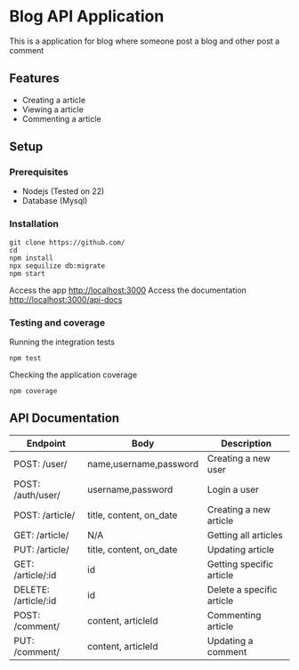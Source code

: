 # Blog API Application

This is a application for blog where someone post a blog and other post a comment

## Features

- Creating a article
- Viewing a article
- Commenting a article

## Setup

### Prerequisites

- Nodejs (Tested on 22)
- Database (Mysql)

### Installation

```
git clone https://github.com/
cd
npm install
npx sequilize db:migrate
npm start
```

Access the app [http://localhost:3000](http://localhost:3000)
Access the documentation [http://localhost:3000/api-docs](http://localhost:3000/api-docs)

### Testing and coverage

Running the integration tests

```
npm test
```

Checking the application coverage

```
npm coverage
```

## API Documentation

| Endpoint             | Body                    | Description               |
| -------------------- | ----------------------- | ------------------------- |
| POST: /user/         | name,username,password  | Creating a new user       |
| POST: /auth/user/    | username,password       | Login a user              |
| POST: /article/      | title, content, on_date | Creating a new article    |
| GET: /article/       | N/A                     | Getting all articles      |
| PUT: /article/       | title, content, on_date | Updating article          |
| GET: /article/:id    | id                      | Getting specific article  |
| DELETE: /article/:id | id                      | Delete a specific article |
| POST: /comment/      | content, articleId      | Commenting article        |
| PUT: /comment/       | content, articleId      | Updating a comment        |
